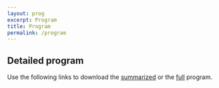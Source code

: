 ```yaml
---
layout: prog
excerpt: Program
title: Program
permalink: /program
---
```


## Detailed program

Use the following links to download the [summarized](/XVIII/images/Program.pdf) or the [full](/XVIII/images/Program_detailed.pdf) program.

